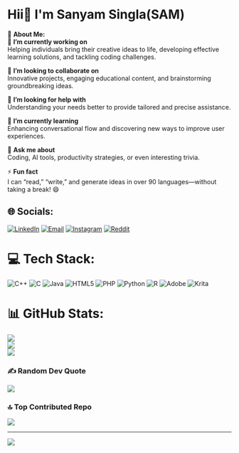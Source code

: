 # Hii👋 I'm Sanyam Singla(SAM) 
💫 **About Me:**  
🔭 **I’m currently working on**  
Helping individuals bring their creative ideas to life, developing effective learning solutions, and tackling coding challenges.  

👯 **I’m looking to collaborate on**  
Innovative projects, engaging educational content, and brainstorming groundbreaking ideas.  

🤝 **I’m looking for help with**  
Understanding your needs better to provide tailored and precise assistance.  

🌱 **I’m currently learning**  
Enhancing conversational flow and discovering new ways to improve user experiences.  

💬 **Ask me about**  
Coding, AI tools, productivity strategies, or even interesting trivia.  

⚡ **Fun fact**  
I can “read,” “write,” and generate ideas in over 90 languages—without taking a break! 😄  


## 🌐 Socials:
[![LinkedIn](https://img.shields.io/badge/LinkedIn-%230077B5.svg?logo=linkedin&logoColor=white)](https://linkedin.com/in/sanyam-singla-41673b292)  [![Email](https://img.shields.io/badge/Email-D14836?logo=gmail&logoColor=white)](mailto:sanyamsingla36@gmail.com)  [![Instagram](https://img.shields.io/badge/Instagram-%23E4405F.svg?logo=instagram&logoColor=white)](https://instagram.com/sanyamskywalker)  [![Reddit](https://img.shields.io/badge/Reddit-%23FF4500.svg?logo=reddit&logoColor=white)](https://www.reddit.com/user/Alarming-Project9523) 


# 💻 Tech Stack:
![C++](https://img.shields.io/badge/c++-%2300599C.svg?style=for-the-badge&logo=c%2B%2B&logoColor=white) ![C](https://img.shields.io/badge/c-%2300599C.svg?style=for-the-badge&logo=c&logoColor=white) ![Java](https://img.shields.io/badge/java-%23ED8B00.svg?style=for-the-badge&logo=openjdk&logoColor=white) ![HTML5](https://img.shields.io/badge/html5-%23E34F26.svg?style=for-the-badge&logo=html5&logoColor=white) ![PHP](https://img.shields.io/badge/php-%23777BB4.svg?style=for-the-badge&logo=php&logoColor=white) ![Python](https://img.shields.io/badge/python-3670A0?style=for-the-badge&logo=python&logoColor=ffdd54) ![R](https://img.shields.io/badge/r-%23276DC3.svg?style=for-the-badge&logo=r&logoColor=white) ![Adobe](https://img.shields.io/badge/adobe-%23FF0000.svg?style=for-the-badge&logo=adobe&logoColor=white) ![Krita](https://img.shields.io/badge/Krita-203759?style=for-the-badge&logo=krita&logoColor=EEF37B)
# 📊 GitHub Stats:
![](https://github-readme-stats.vercel.app/api?username=SAM10101010&theme=dark&hide_border=false&include_all_commits=false&count_private=false)<br/>
![](https://github-readme-streak-stats.herokuapp.com/?user=SAM10101010&theme=dark&hide_border=false)<br/>
![](https://github-readme-stats.vercel.app/api/top-langs/?username=SAM10101010&theme=dark&hide_border=false&include_all_commits=false&count_private=false&layout=compact)

### ✍️ Random Dev Quote
![](https://quotes-github-readme.vercel.app/api?type=horizontal&theme=radical)

### 🔝 Top Contributed Repo
![](https://github-contributor-stats.vercel.app/api?username=SAM10101010&limit=5&theme=dark&combine_all_yearly_contributions=true)

---
[![](https://visitcount.itsvg.in/api?id=SAM10101010&icon=0&color=4)](https://visitcount.itsvg.in)

<!-- Proudly created with GPRM ( https://gprm.itsvg.in ) -->
